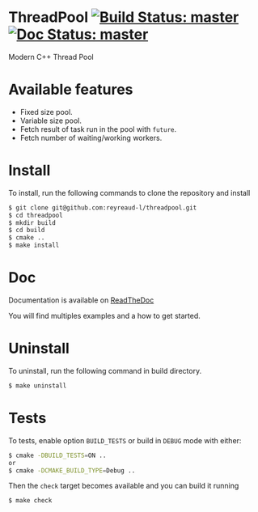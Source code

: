 # ThreadPool [![Build Status: master](https://travis-ci.org/reyreaud-l/threadpool.svg?branch=master)](https://travis-ci.org/reyreaud-l/threadpool) [![Doc Status: master](https://readthedocs.org/projects/threadpool/badge/?version=latest)](https://threadpool.readthedocs.io/en/latest/)
Modern C++ Thread Pool

# Available features
* Fixed size pool.
* Variable size pool.
* Fetch result of task run in the pool with `future`.
* Fetch number of waiting/working workers.

# Install
To install, run the following commands to clone the repository and install
```bash
$ git clone git@github.com:reyreaud-l/threadpool.git
$ cd threadpool
$ mkdir build
$ cd build
$ cmake ..
$ make install
```

# Doc
Documentation is available on [ReadTheDoc](https://threadpool.readthedocs.io/en/latest/)

You will find multiples examples and a how to get started.

# Uninstall
To uninstall, run the following command in build directory.
```bash
$ make uninstall
```

# Tests
To tests, enable option `BUILD_TESTS` or build in `DEBUG` mode with either:
```bash
$ cmake -DBUILD_TESTS=ON ..
or
$ cmake -DCMAKE_BUILD_TYPE=Debug ..
```

Then the `check` target becomes available and you can build it running
```bash
$ make check
```
